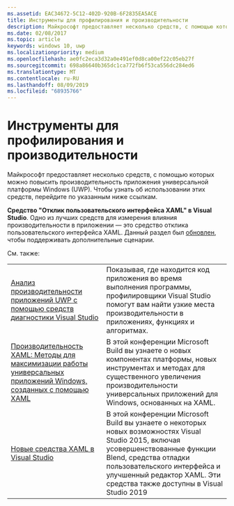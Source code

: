 ```yaml
---
ms.assetid: EAC34672-5C12-402D-920B-6F2835EA5ACE
title: Инструменты для профилирования и производительности
description: Майкрософт предоставляет несколько средств, с помощью которых можно повысить производительность приложения универсальной платформы Windows (UWP).
ms.date: 02/08/2017
ms.topic: article
keywords: windows 10, uwp
ms.localizationpriority: medium
ms.openlocfilehash: ae0fc2eca3d32a0e491ef0d8ca00ef22c05eb27f
ms.sourcegitcommit: 698a86640b365dc1ca772fb6f53ca556dc284ed6
ms.translationtype: MT
ms.contentlocale: ru-RU
ms.lasthandoff: 08/09/2019
ms.locfileid: "68935766"
---
```

# <a name="tools-for-profiling-and-performance"></a>Инструменты для профилирования и производительности


Майкрософт предоставляет несколько средств, с помощью которых можно повысить производительность приложения универсальной платформы Windows (UWP). Чтобы узнать об использовании этих средств, перейдите по указанным ниже ссылкам.

**Средство "Отклик пользовательского интерфейса XAML" в Visual Studio**. Одно из лучших средств для измерения влияния производительности в приложении — это средство отклика пользовательского интерфейса XAML. Данный раздел был [обновлен](https://devblogs.microsoft.com/wpf/new-ui-performance-analysis-tool-for-wpf-applications/), чтобы поддерживать дополнительные сценарии.

См. также:

|           |             |
|-----------|-------------|
| [Анализ производительности приложений UWP с помощью средств диагностики Visual Studio](https://docs.microsoft.com/visualstudio/profiling/profiling-tools) | Показывая, где находится код приложения во время выполнения программы, профилировщики Visual Studio помогут вам найти узкие места производительности в приложениях, функциях и алгоритмах. |
| [Производительность XAML: Методы для максимизации работы универсальных приложений Windows, созданных с помощью XAML](https://channel9.msdn.com/Events/Build/2015/3-698) | В этой конференции Microsoft Build вы узнаете о новых компонентах платформы, новых инструментах и методах для существенного увеличения производительности универсальных приложений для Windows, основанных на XAML. |
| [Новые средства XAML в Visual Studio](https://channel9.msdn.com/Events/Build/2015/2-697) | В этой конференции Microsoft Build вы узнаете о некоторых новых возможностях Visual Studio 2015, включая усовершенствованные функции Blend, средства отладки пользовательского интерфейса и улучшенный редактор XAML. Эти средства также доступны в Visual Studio 2019 |
